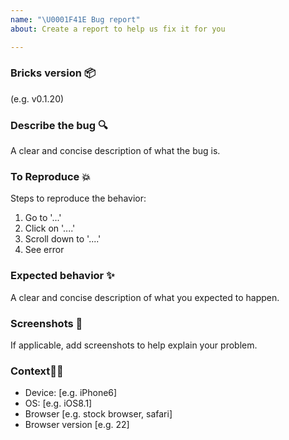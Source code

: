 ```yaml
---
name: "\U0001F41E Bug report"
about: Create a report to help us fix it for you

---
```


### Bricks version 📦
(e.g. v0.1.20)

### Describe the bug 🔍
A clear and concise description of what the bug is.

### To Reproduce 💥
Steps to reproduce the behavior:
1. Go to '...'
2. Click on '....'
3. Scroll down to '....'
4. See error

### Expected behavior ✨
A clear and concise description of what you expected to happen.

### Screenshots 📸
If applicable, add screenshots to help explain your problem.

### Context👨‍💻
 - Device: [e.g. iPhone6]
 - OS: [e.g. iOS8.1]
 - Browser [e.g. stock browser, safari]
 - Browser version [e.g. 22]
